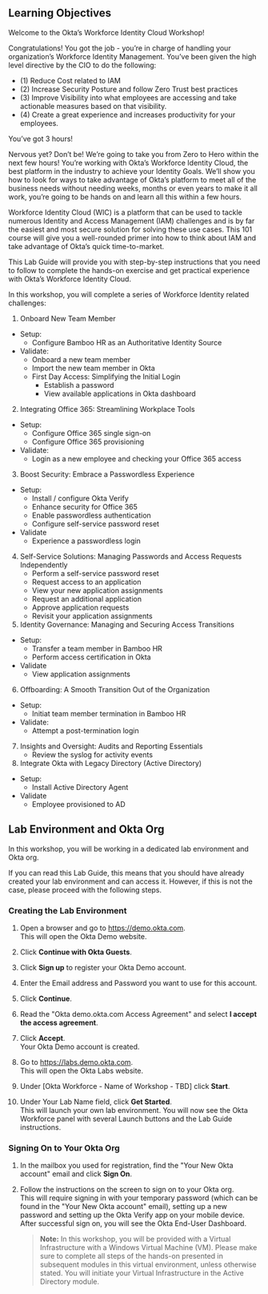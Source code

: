 ## Learning Objectives  

Welcome to the Okta’s Workforce Identity Cloud Workshop!

Congratulations! You got the job - you’re in charge of handling your organization’s Workforce Identity Management. You’ve been given the high level directive by the CIO to do the following: 
- (1) Reduce Cost related to IAM 
- (2) Increase Security Posture and follow Zero Trust best practices 
- (3) Improve Visibility into what employees are accessing and take actionable measures based on that visibility. 
- (4) Create a great experience and increases productivity for your employees. 

You’ve got 3 hours!

Nervous yet? Don’t be! We’re going to take you from Zero to Hero within the next few hours! You’re working with Okta’s Workforce Identity Cloud, the best platform in the industry to achieve your Identity Goals. We’ll show you how to look for ways to take advantage of Okta’s platform to meet all of the business needs without needing weeks, months or even years to make it all work, you’re going to be hands on and learn all this within a few hours.


Workforce Identity Cloud (WIC) is a platform that can be used to tackle numerous Identity and Access Management (IAM) challenges and is by far the easiest and most secure solution for solving these use cases. This 101 course will give you a well-rounded primer into how to think about IAM and take advantage of Okta’s quick time-to-market.

This Lab Guide will provide you with step-by-step instructions that you need to follow to complete the hands-on exercise and get practical experience with Okta’s Workforce Identity Cloud. 

In this workshop, you will complete a series of Workforce Identity related challenges:

1. Onboard New Team Member
-  Setup: 
    - Configure Bamboo HR as an Authoritative Identity Source
- Validate:
    - Onboard a new team member
    - Import the new team member in Okta
    - First Day Access: Simplifying the Initial Login
        - Establish a password
        - View available applications in Okta dashboard
2. Integrating Office 365: Streamlining Workplace Tools
- Setup: 
    - Configure Office 365 single sign-on
    - Configure Office 365 provisioning
- Validate: 
    - Login as a new employee and checking your Office 365 access 
3. Boost Security: Embrace a Passwordless Experience
- Setup:
    - Install / configure Okta Verify
    - Enhance security for Office 365
    - Enable  passwordless authentication
    - Configure self-service password reset
- Validate
    - Experience a passwordless login
4. Self-Service Solutions: Managing Passwords and Access Requests Independently
    - Perform a self-service password reset
    - Request access to an application
    - View your new application assignments
    - Request an additional application
    - Approve application requests
    - Revisit your application assignments
5. Identity Governance: Managing and Securing Access Transitions
- Setup:
    - Transfer a team member in Bamboo HR
    - Perform access  certification in Okta
- Validate
    - View application assignments
6. Offboarding: A Smooth Transition Out of the Organization
- Setup:
    - Initiat team member termination in Bamboo HR
- Validate: 
    - Attempt a post-termination login
7. Insights and Oversight: Audits and Reporting Essentials
    - Review the syslog for activity events
8. Integrate Okta with Legacy Directory (Active Directory)
- Setup: 
    - Install Active Directory Agent
- Validate
    - Employee provisioned to AD


## Lab Environment and Okta Org

In this workshop, you will be working in a dedicated lab environment and Okta org.

If you can read this Lab Guide, this means that you should have already created your lab environment and can access it. However, if this is not the case, please proceed with the following steps.  

### Creating the Lab Environment

1. Open a browser and go to <https://demo.okta.com>.  
This will open the Okta Demo website. 

2. Click **Continue with Okta Guests**.

3. Click **Sign up** to register your Okta Demo account.

4. Enter the Email address and Password you want to use for this account.

5. Click **Continue**.

6. Read the "Okta demo.okta.com Access Agreement" and select **I accept the access agreement**.

7. Click **Accept**.  
Your Okta Demo account is created.

8. Go to <https://labs.demo.okta.com>.  
This will open the Okta Labs website.

9. Under [Okta Workforce - Name of Workshop - TBD] click **Start**.  

10. Under Your Lab Name field, click **Get Started**.  
This will launch your own lab environment. You will now see the Okta Workforce panel with several Launch buttons and the Lab Guide instructions.

### Signing On to Your Okta Org

1. In the mailbox you used for registration, find the "Your New Okta account" email and click **Sign On**.  

2. Follow the instructions on the screen to sign on to your Okta org.  
This will require signing in with your temporary password (which can be found in the "Your New Okta account" email), setting up a new password and setting up the Okta Verify app on your mobile device.  
After successful sign on, you will see the Okta End-User Dashboard.     

   > **Note:** In this workshop, you will be provided with a Virtual Infrastructure with a Windows Virtual Machine (VM). Please make sure to complete all steps of the hands-on presented in subsequent modules in this virtual environment, unless otherwise stated. You will initiate your Virtual Infrastructure in the Active Directory module.
   >    
